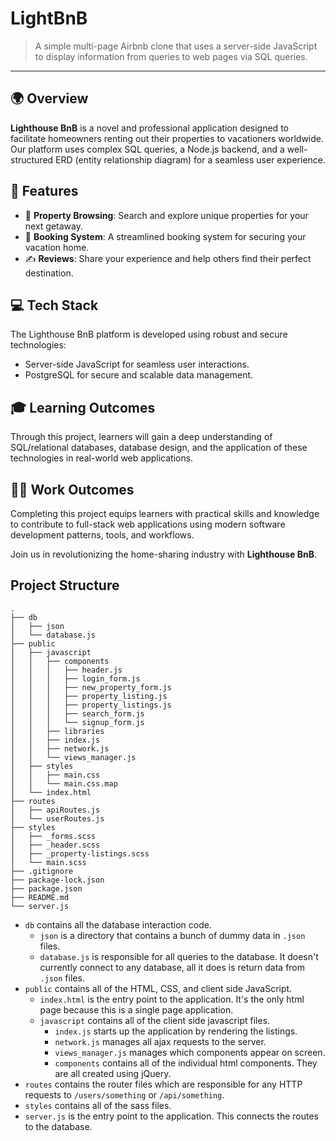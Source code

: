 # LightBnB

> A simple multi-page Airbnb clone that uses a server-side JavaScript to display information from queries to web pages via SQL queries.

------------------

## 🌍 Overview

**Lighthouse BnB** is a novel and professional application designed to facilitate homeowners renting out their properties to vacationers worldwide. Our platform uses complex SQL queries, a Node.js backend, and a well-structured ERD (entity relationship diagram) for a seamless user experience.

## 🚀 Features

- 🏡 **Property Browsing**: Search and explore unique properties for your next getaway.
- 📆 **Booking System**: A streamlined booking system for securing your vacation home.
- ✍ **Reviews**: Share your experience and help others find their perfect destination.

## 💻 Tech Stack

The Lighthouse BnB platform is developed using robust and secure technologies:
- Server-side JavaScript for seamless user interactions.
- PostgreSQL for secure and scalable data management.

## 🎓 Learning Outcomes

Through this project, learners will gain a deep understanding of SQL/relational databases, database design, and the application of these technologies in real-world web applications.

## 👩‍💻 Work Outcomes

Completing this project equips learners with practical skills and knowledge to contribute to full-stack web applications using modern software development patterns, tools, and workflows.

Join us in revolutionizing the home-sharing industry with **Lighthouse BnB**.

## Project Structure

```
.
├── db
│   ├── json
│   └── database.js
├── public
│   ├── javascript
│   │   ├── components 
│   │   │   ├── header.js
│   │   │   ├── login_form.js
│   │   │   ├── new_property_form.js
│   │   │   ├── property_listing.js
│   │   │   ├── property_listings.js
│   │   │   ├── search_form.js
│   │   │   └── signup_form.js
│   │   ├── libraries
│   │   ├── index.js
│   │   ├── network.js
│   │   └── views_manager.js
│   ├── styles
│   │   ├── main.css
│   │   └── main.css.map
│   └── index.html
├── routes
│   ├── apiRoutes.js
│   └── userRoutes.js
├── styles  
│   ├── _forms.scss
│   ├── _header.scss
│   ├── _property-listings.scss
│   └── main.scss
├── .gitignore
├── package-lock.json
├── package.json
├── README.md
└── server.js
```

* `db` contains all the database interaction code.
  * `json` is a directory that contains a bunch of dummy data in `.json` files.
  * `database.js` is responsible for all queries to the database. It doesn't currently connect to any database, all it does is return data from `.json` files.
* `public` contains all of the HTML, CSS, and client side JavaScript. 
  * `index.html` is the entry point to the application. It's the only html page because this is a single page application.
  * `javascript` contains all of the client side javascript files.
    * `index.js` starts up the application by rendering the listings.
    * `network.js` manages all ajax requests to the server.
    * `views_manager.js` manages which components appear on screen.
    * `components` contains all of the individual html components. They are all created using jQuery.
* `routes` contains the router files which are responsible for any HTTP requests to `/users/something` or `/api/something`. 
* `styles` contains all of the sass files. 
* `server.js` is the entry point to the application. This connects the routes to the database.
